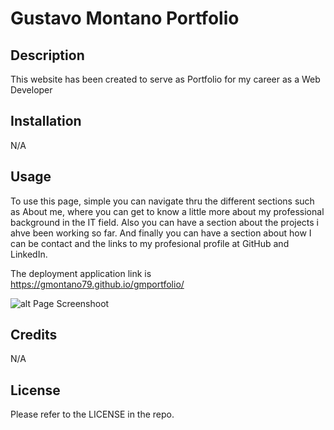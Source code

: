 # Gustavo Montano Portfolio

## Description

This website has been created to serve as Portfolio for my career as a Web Developer

## Installation

N/A

## Usage

To use this page, simple you can navigate thru the different sections such as About me, where you can get to know a little more about my professional background in the IT field. Also you can have a section about the projects i ahve been working so far. And finally you can have a section about how I can be contact and the links to my profesional profile at GitHub and LinkedIn.

The deployment application link is https://gmontano79.github.io/gmportfolio/

![alt Page Screenshoot]()

## Credits

N/A

## License

Please refer to the LICENSE in the repo.
